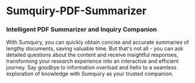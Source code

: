 # Sumquiry-PDF-Summarizer
### Intelligent PDF Summarizer and Inquiry Companion

With Sumquiry, you can quickly obtain concise and accurate summaries of lengthy documents, saving valuable time. But that's not all - you can ask detailed questions about the content and receive insightful responses, transforming your research experience into an interactive and efficient journey. Say goodbye to information overload and hello to a seamless exploration of knowledge with Sumquiry as your trusted companion.
